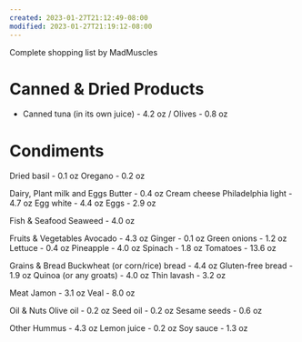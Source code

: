 ```yaml
---
created: 2023-01-27T21:12:49-08:00
modified: 2023-01-27T21:19:12-08:00
---
```


Complete shopping list by MadMuscles

# Canned & Dried Products
- Canned tuna (in its own juice) - 4.2 oz
/ Olives - 0.8 oz

# Condiments
Dried basil - 0.1 oz
Oregano - 0.2 oz

Dairy, Plant milk and Eggs
Butter - 0.4 oz
Cream cheese Philadelphia light - 4.7 oz
Egg white - 4.4 oz
Eggs - 2.9 oz

Fish & Seafood
Seaweed - 4.0 oz

Fruits & Vegetables
Avocado - 4.3 oz
Ginger - 0.1 oz
Green onions - 1.2 oz
Lettuce - 0.4 oz
Pineapple - 4.0 oz
Spinach - 1.8 oz
Tomatoes - 13.6 oz

Grains & Bread
Buckwheat (or corn/rice) bread - 4.4 oz
Gluten-free bread - 1.9 oz
Quinoa (or any groats) - 4.0 oz
Thin lavash - 3.2 oz

Meat
Jamon - 3.1 oz
Veal - 8.0 oz

Oil & Nuts
Olive oil - 0.2 oz
Seed oil - 0.2 oz
Sesame seeds - 0.6 oz

Other
Hummus - 4.3 oz
Lemon juice - 0.2 oz
Soy sauce - 1.3 oz
